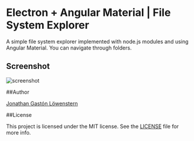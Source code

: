 # Electron + Angular Material | File System Explorer

A simple file system explorer implemented with node.js modules and using Angular Material. You can navigate through
folders.

## Screenshot

![screenshot](https://github.com/jonigl/electron-angular-material-file-explorer/raw/master/screenshot/screenshot.png)

##Author

[Jonathan Gastón Löwenstern](http://lowenstern.com.ar/)

##License

This project is licensed under the MIT license. See the [LICENSE](https://github.com/jonigl/electron-angular-material-file-explorer/raw/master/LICENSE) file for more info.
